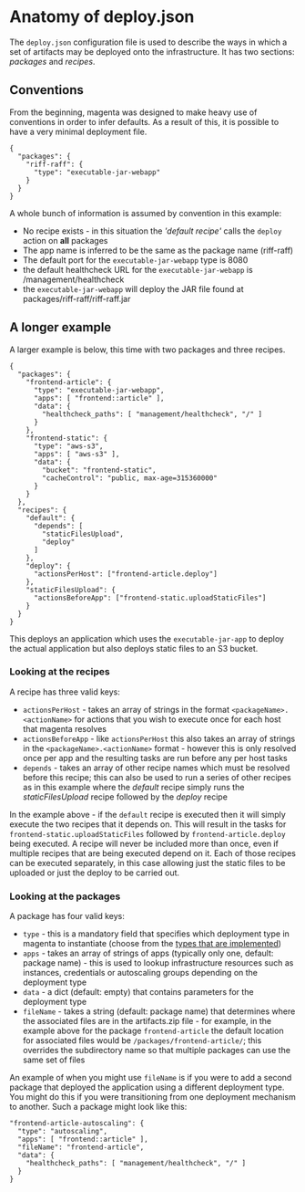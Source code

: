 <!--- prev:artifacts.zip -->
Anatomy of deploy.json
======================

The `deploy.json` configuration file is used to describe the ways in which a
set of artifacts may be deployed onto the infrastructure. It has two sections:
_packages_ and _recipes_.

Conventions
-----------

From the beginning, magenta was designed to make heavy use of conventions in
order to infer defaults. As a result of this, it is possible to have a very
minimal deployment file.

    {
      "packages": {
        "riff-raff": {
          "type": "executable-jar-webapp"
        }
      }
    }

A whole bunch of information is assumed by convention in this example:

 - No recipe exists - in this situation the _'default recipe'_ calls the `deploy` action on **all** packages
 - The app name is inferred to be the same as the package name (riff-raff)
 - The default port for the `executable-jar-webapp` type is 8080
 - the default healthcheck URL for the `executable-jar-webapp` is /management/healthcheck
 - the `executable-jar-webapp` will deploy the JAR file found at packages/riff-raff/riff-raff.jar

A longer example
----------------

A larger example is below, this time with two packages and three recipes.

    {
      "packages": {
        "frontend-article": {
          "type": "executable-jar-webapp",
          "apps": [ "frontend::article" ],
          "data": {
            "healthcheck_paths": [ "management/healthcheck", "/" ]
          }
        },
        "frontend-static": {
          "type": "aws-s3",
          "apps": [ "aws-s3" ],
          "data": {
            "bucket": "frontend-static",
            "cacheControl": "public, max-age=315360000"
          }
        }
      },
      "recipes": {
        "default": {
          "depends": [
            "staticFilesUpload",
            "deploy"
          ]
        },
        "deploy": {
          "actionsPerHost": ["frontend-article.deploy"]
        },
        "staticFilesUpload": {
          "actionsBeforeApp": ["frontend-static.uploadStaticFiles"]
        }
      }
    }

This deploys an application which uses the `executable-jar-app` to deploy the actual application but also deploys
 static files to an S3 bucket.

### Looking at the recipes

A recipe has three valid keys:

 - `actionsPerHost` - takes an array of strings in the format `<packageName>.<actionName>` for actions that you wish
 to execute once for each host that magenta resolves
 - `actionsBeforeApp` - like `actionsPerHost` this also takes an array of strings in the `<packageName>.<actionName>`
  format - however this is only resolved once per app and the resulting tasks are run before any per host tasks
 - `depends` - takes an array of other recipe names which must be resolved before this recipe; this can also be used
 to run a series of other recipes as in this example where the _default_ recipe simply runs the _staticFilesUpload_
 recipe followed by the _deploy_ recipe

In the example above - if the `default` recipe is executed then it will simply execute the two recipes that it depends
on. This will result in the tasks for `frontend-static.uploadStaticFiles` followed by `frontend-article.deploy` being
executed. A recipe will never be included more than once, even if multiple recipes that are being executed depend on it.
Each of those recipes can be executed separately, in this case allowing just the static files to be uploaded or just the
deploy to be carried out.

### Looking at the packages

A package has four valid keys:

 - `type` - this is a mandatory field that specifies which deployment type in magenta to instantiate (choose from
 the [types that are implemented](../types))
 - `apps` - takes an array of strings of apps (typically only one, default: package name) - this is used to
 lookup infrastructure resources such as instances, credentials or autoscaling groups depending on the deployment type
 - `data` - a dict (default: empty) that contains parameters for the deployment type
 - `fileName` - takes a string (default: package name) that determines where the associated files are in the
 artifacts.zip file - for example, in the example above for the package `frontend-article` the default location
 for associated files would be `/packages/frontend-article/`; this overrides the subdirectory name so that multiple
 packages can use the same set of files

An example of when you might use `fileName` is if you were to add a second package that deployed the application using
a different deployment type. You might do this if you were transitioning from one deployment mechanism to another. Such
a package might look like this:

    "frontend-article-autoscaling": {
      "type": "autoscaling",
      "apps": [ "frontend::article" ],
      "fileName": "frontend-article",
      "data": {
        "healthcheck_paths": [ "management/healthcheck", "/" ]
      }
    }

